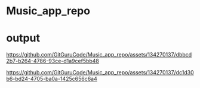 # Music_app_repo

# output 

https://github.com/GitGuruCode/Music_app_repo/assets/134270137/dbbcd2b7-b264-4786-93ce-d1a9cef5bb48




https://github.com/GitGuruCode/Music_app_repo/assets/134270137/dc1d30b6-bd24-4705-ba0a-1425c656c6a4







